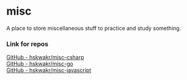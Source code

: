 # misc
A place to store miscellaneous stuff to practice and study something. 

### Link for repos
[GitHub - hskwakr/misc-csharp](https://github.com/hskwakr/misc-csharp "GitHub - hskwakr/misc-csharp")  
[GitHub - hskwakr/misc-go](https://github.com/hskwakr/misc-go "GitHub - hskwakr/misc-go")  
[GitHub - hskwakr/misc-javascript](https://github.com/hskwakr/misc-javascript "GitHub - hskwakr/misc-javascript")
